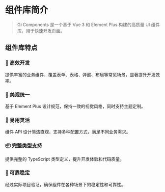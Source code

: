 # 组件库简介

> Gi Components 是一个基于 Vue 3 和 Element Plus 构建的高质量 UI 组件库，用于快速开发页面。

## 组件库特点

### 🚀 高效开发
提供丰富的业务组件，覆盖表单、表格、弹窗、布局等常见场景，显著提升开发效率。

### 🎨 美观统一
基于 Element Plus 设计规范，保持一致的视觉风格，同时支持主题定制。

### 🔧 易用灵活
组件 API 设计简洁直观，支持多种配置方式，满足不同业务需求。

### 📦 完整类型支持
提供完整的 TypeScript 类型定义，提升开发体验和代码质量。

### 💪 可靠稳定
经过实际项目验证，确保组件在各种场景下的稳定性和可靠性。